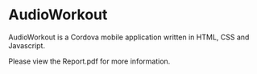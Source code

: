 # AudioWorkout
AudioWorkout is a Cordova mobile application written in HTML, CSS and Javascript. 

Please view the Report.pdf for more information.
